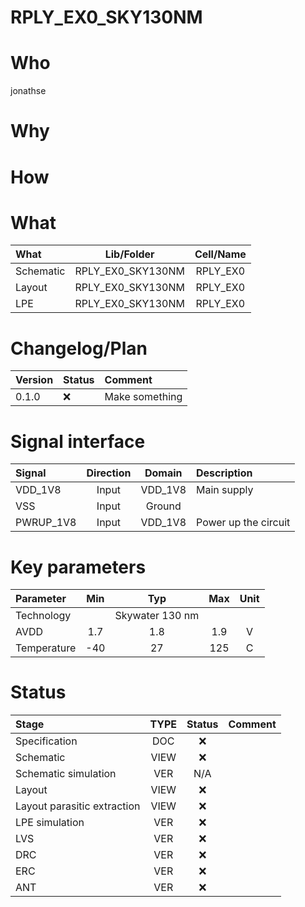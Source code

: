 
# RPLY_EX0_SKY130NM

# Who
jonathse

# Why
 <explain why you made this module>

# How
 <explain short how you made this module>


# What

| What            | Lib/Folder       | Cell/Name |
| :-              | :-:              | :-:       |
| Schematic       | RPLY_EX0_SKY130NM | RPLY_EX0 |
| Layout          | RPLY_EX0_SKY130NM | RPLY_EX0 |
| LPE             | RPLY_EX0_SKY130NM | RPLY_EX0 |


# Changelog/Plan
| Version | Status | Comment|
| :-| :-| :-|
|0.1.0 | :x: | Make something |


# Signal interface
| Signal       | Direction | Domain  | Description                               |
| :---         | :---:     | :---:   | :---                                      |
| VDD_1V8         | Input     | VDD_1V8 | Main supply                               |
| VSS         | Input     | Ground  |                                           |
| PWRUP_1V8     | Input    | VDD_1V8 | Power up the circuit                       |


# Key parameters
| Parameter           | Min     | Typ           | Max     | Unit  |
| :---                | :-:     | :-:           | :-:     | :---: |
| Technology          |         | Skywater 130 nm |         |       |
| AVDD                | 1.7    | 1.8           | 1.9    | V     |
| Temperature         | -40     | 27            | 125     | C     |


# Status

| Stage                       | TYPE | Status | Comment                        |
| :---                        | :-:  | :---:  | :--:                           |
| Specification               | DOC  | :x:    |                                |
| Schematic                   | VIEW | :x:    |                                |
| Schematic simulation        | VER  | N/A    |                                |
| Layout                      | VIEW | :x:    |                                |
| Layout parasitic extraction | VIEW | :x:    |                                |
| LPE simulation              | VER  | :x:    |                                |
| LVS                         | VER  | :x:    |                                |
| DRC                         | VER  | :x:    |                                |
| ERC                         | VER  | :x:    |                                |
| ANT                         | VER  | :x:    |                                |
